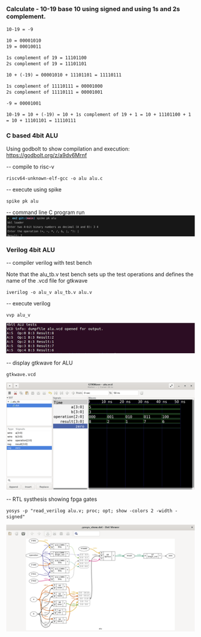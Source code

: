 ### Calculate - 10-19 base 10 using signed and using 1s and 2s complement.

```
10-19 = -9
```

```
10 = 00001010
19 = 00010011
```

```
1s complement of 19 = 11101100
2s complement of 19 = 11101101
```

```
10 + (-19) = 00001010 + 11101101 = 11110111
```

```
1s complement of 11110111 = 00001000
2s complement of 11110111 = 00001001
```

```
-9 = 00001001
```

```
10-19 = 10 + (-19) = 10 + 1s complement of 19 + 1 = 10 + 11101100 + 1 = 10 + 11101101 = 11110111
```

### C based 4bit ALU

Using godbolt to show compilation and execution: https://godbolt.org/z/a9dv6Mrnf

-- compile to risc-v
```
riscv64-unknown-elf-gcc -o alu alu.c
```
-- execute using spike
```
spike pk alu
```
-- command line C program run
![image](../images/c_alu.png)

### Verilog 4bit ALU
-- compiler verilog with test bench

Note that the alu_tb.v test bench sets up the test operations and defines the name of the .vcd file for gtkwave
```
iverilog -o alu_v alu_tb.v alu.v
```
-- execute verilog
```
vvp alu_v
```
![image](../images/alu_verilog_run.png)

-- display gtkwave for ALU
```
gtkwave.vcd
```
![image](../images/gtkwave_alu.png)

-- RTL systhesis showing fpga gates
```
yosys -p "read_verilog alu.v; proc; opt; show -colors 2 -width -signed"
```
![image](../images/alu_synth.png)
